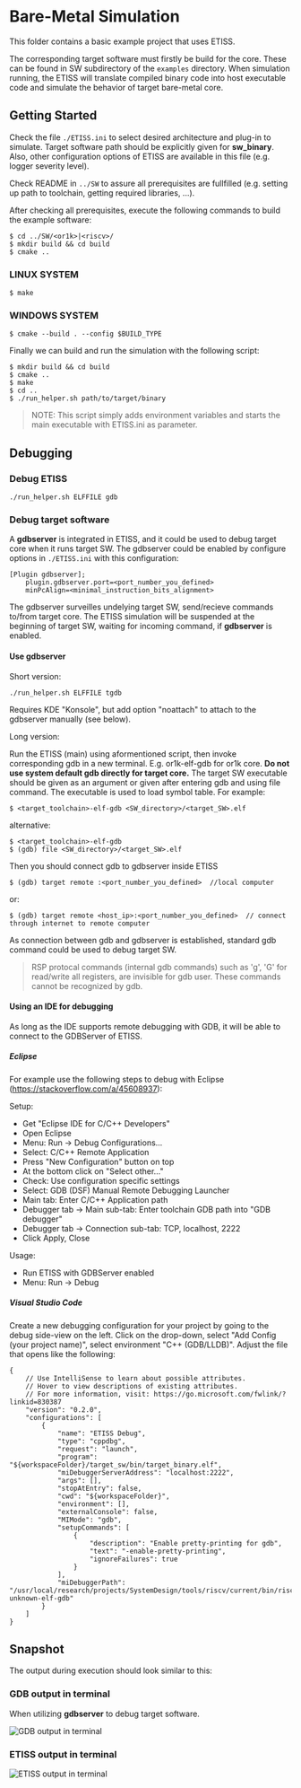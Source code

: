 # Bare-Metal Simulation

This folder contains a basic example project that uses ETISS.

The corresponding target software must firstly be build for the core. These
can be found in SW subdirectory of the `examples` directory. When simulation
running, the ETISS will translate compiled binary code into host executable
code and simulate the behavior of target bare-metal core.

## Getting Started

Check the file `./ETISS.ini` to select desired architecture and plug-in
to simulate. Target software path should be explicitly given for
**sw_binary**. Also, other configuration options of ETISS are available
in this file (e.g. logger severity level).

Check README in `../SW` to assure all prerequisites are fullfilled (e.g.
setting up path to toolchain, getting required libraries, ...).

After checking all prerequisites, execute the following commands to build
the example software:

	$ cd ../SW/<or1k>|<riscv>/
	$ mkdir build && cd build
	$ cmake ..

### LINUX SYSTEM

	$ make

### WINDOWS SYSTEM

	$ cmake --build . --config $BUILD_TYPE

Finally we can build and run the simulation with the following script:

	$ mkdir build && cd build
	$ cmake ..
	$ make
	$ cd ..
	$ ./run_helper.sh path/to/target/binary


  > NOTE: This script simply adds environment variables and starts the main executable
  with ETISS.ini as parameter.

## Debugging

### Debug ETISS

	./run_helper.sh ELFFILE gdb

### Debug target software
A **gdbserver** is integrated in ETISS, and it could be used to debug target
core when it runs target SW. The gdbserver could be enabled by configure
options in `./ETISS.ini` with this configuration:

	[Plugin gdbserver];
		plugin.gdbserver.port=<port_number_you_defined>
		minPcAlign=<minimal_instruction_bits_alignment>

The gdbserver surveilles undelying target SW, send/recieve commands
to/from target core. The ETISS simulation will be suspended at the
beginning of target SW, waiting for incoming command, if **gdbserver**
is enabled.

#### Use gdbserver

Short version:

	./run_helper.sh ELFFILE tgdb

Requires KDE "Konsole", but add option "noattach" to attach to the gdbserver manually (see below).

Long version:

Run the ETISS (main) using aformentioned script, then invoke corresponding
gdb in a new terminal. E.g. or1k-elf-gdb for or1k core. **Do not use system
default gdb directly for target core.** The target SW executable should be
given as an argument or given after entering gdb and using file command.
The executable is used to load symbol table. For example:

	$ <target_toolchain>-elf-gdb <SW_directory>/<target_SW>.elf

alternative:

	$ <target_toolchain>-elf-gdb
	$ (gdb) file <SW_directory>/<target_SW>.elf

Then you should connect gdb to gdbserver inside ETISS

	$ (gdb) target remote :<port_number_you_defined>  //local computer

or:

	$ (gdb) target remote <host_ip>:<port_number_you_defined>  // connect through internet to remote computer

As connection between gdb and gdbserver is established, standard gdb command
could be used to debug target SW.

  > RSP protocal commands (internal gdb commands) such as 'g', 'G'
  for read/write all registers, are invisible for gdb user. These commands
  cannot be recognized by gdb.

#### Using an IDE for debugging

As long as the IDE supports remote debugging with GDB, it will be able to connect to the GDBServer of ETISS.

##### Eclipse

For example use the following steps to debug with Eclipse (https://stackoverflow.com/a/45608937):

Setup:

- Get "Eclipse IDE for C/C++ Developers"
- Open Eclipse
- Menu: Run -> Debug Configurations...
- Select: C/C++ Remote Application
- Press "New Configuration" button on top
- At the bottom click on "Select other..."
- Check: Use configuration specific settings
- Select: GDB (DSF) Manual Remote Debugging Launcher
- Main tab: Enter C/C++ Application path
- Debugger tab -> Main sub-tab: Enter toolchain GDB path into "GDB debugger"
- Debugger tab -> Connection sub-tab: TCP, localhost, 2222
- Click Apply, Close

Usage:

- Run ETISS with GDBServer enabled
- Menu: Run -> Debug

##### Visual Studio Code

Create a new debugging configuration for your project by going to the debug side-view on the left. Click on the drop-down, select "Add Config (your project name)", select environment "C++ (GDB/LLDB)". Adjust the file that opens like the following:

	{
		// Use IntelliSense to learn about possible attributes.
		// Hover to view descriptions of existing attributes.
		// For more information, visit: https://go.microsoft.com/fwlink/?linkid=830387
		"version": "0.2.0",
		"configurations": [
			{
				"name": "ETISS Debug",
				"type": "cppdbg",
				"request": "launch",
				"program": "${workspaceFolder}/target_sw/bin/target_binary.elf",
				"miDebuggerServerAddress": "localhost:2222",
				"args": [],
				"stopAtEntry": false,
				"cwd": "${workspaceFolder}",
				"environment": [],
				"externalConsole": false,
				"MIMode": "gdb",
				"setupCommands": [
					{
						"description": "Enable pretty-printing for gdb",
						"text": "-enable-pretty-printing",
						"ignoreFailures": true
					}
				],
				"miDebuggerPath": "/usr/local/research/projects/SystemDesign/tools/riscv/current/bin/riscv32-unknown-elf-gdb"
			}
		]
	}

## Snapshot

The output during execution should look similar to this:

### GDB output in terminal
When utilizing **gdbserver** to debug target software.

![](gdbSnapshot.png "GDB output in terminal")

### ETISS output in terminal

![](etissSnapshot.png "ETISS output in terminal")
